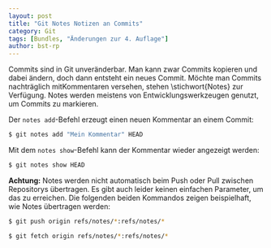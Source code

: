 ```yaml
---
layout: post
title: "Git Notes Notizen an Commits"
category: Git
tags: [Bundles, "Änderungen zur 4. Auflage"]
author: bst-rp
---
```


Commits sind in Git unveränderbar. Man kann zwar Commits kopieren und dabei ändern, doch dann entsteht ein neues Commit. Möchte man Commits nachträglich mitKommentaren versehen, stehen \stichwort{Notes} zur Verfügung. Notes werden	meistens von Entwicklungswerkzeugen genutzt, um Commits zu markieren.		

Der `notes add`-Befehl erzeugt einen neuen Kommentar an einem Commit:		

```bash
$ git notes add "Mein Kommentar" HEAD		
```

Mit dem `notes show`-Befehl kann der Kommentar wieder angezeigt werden:		

```bash
$ git notes show HEAD		
```

**Achtung:** Notes werden nicht automatisch beim Push oder Pull zwischen Repositorys übertragen. Es gibt auch leider keinen einfachen Parameter,
um das zu erreichen. Die folgenden beiden Kommandos	zeigen beispielhaft, wie Notes übertragen werden:

```bash
$ git push origin refs/notes/*:refs/notes/*		
```

```bash
$ git fetch origin refs/notes/*:refs/notes/*		
```
